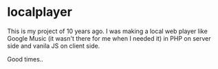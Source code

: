 # localplayer

This is my project of 10 years ago. I was making a local web player like Google Music (it wasn't there for me when I needed it) 
in PHP on server side and vanila JS on client side.

Good times..
